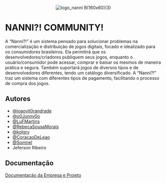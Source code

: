 
<div align="center">
  
  ![logo_nanni B(160x60)(3)](https://github.com/user-attachments/assets/aa18415c-bdcf-4cf3-aa1e-8522b48a818a)
  
</div>

# NANNI?! COMMUNITY!

A “Nanni?!” é um sistema pensado para solucionar problemas na comercialização e distribuição de jogos digitais, focado e idealizado para os consumidores brasileiros. Ela permitirá que os desenvolvedores/criadores publiquem seus jogos, enquanto o usuário/consumidor pode acessar, comprar e baixar os mesmos de maneira prática e segura. Também suportará jogos de diversos tipos e de desenvolvedores diferentes, tendo um catálogo diversificado. A “Nanni?!”  traz um sistema com diferentes tipos de pagamento, facilitando o processo de compra dos jogos.
## Autores

- [@joaovit0randrade](https://www.github.com/joaovit0randrade)
- [@o0Junny0o](https://www.github.com/o0Junny0o)
- [@LuFMartins](https://www.github.com/LuFMartins)
- [@RebecaSousaMorais](https://www.github.com/RebecaSousaMorais)
- [@kolgry](https://www.github.com/kolgry)
- [@CoracaoDeLeao](https://github.com/CoracaoDeLeao)
- [@Somnel](https://github.com/Somnel)
- Jeferson Ribeiro


## Documentação

[Documentação da Empresa e Projeto](https://fatecspgov-my.sharepoint.com/:b:/g/personal/vitor_gomes24_fatec_sp_gov_br/EVTloMnRNNtKqdkdAR_iR9YBmwPP74xK7t7o1ph3EzAHOw?e=y8LDJt)


